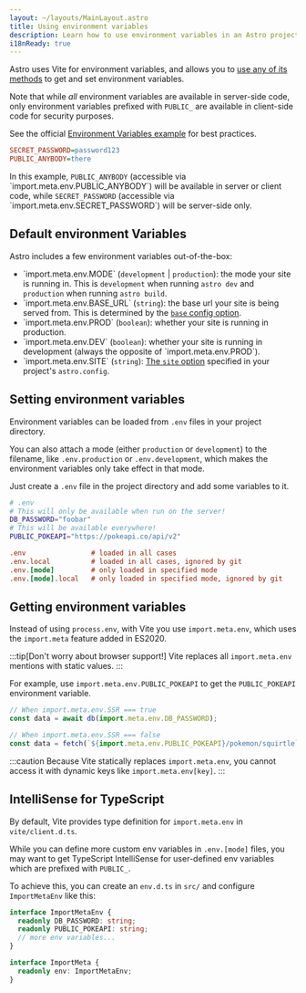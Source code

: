 ```yaml
---
layout: ~/layouts/MainLayout.astro
title: Using environment variables
description: Learn how to use environment variables in an Astro project.
i18nReady: true
---
```


Astro uses Vite for environment variables, and allows you to [use any of its methods](https://vitejs.dev/guide/env-and-mode.html) to get and set environment variables.

Note that while _all_ environment variables are available in server-side code, only environment variables prefixed with `PUBLIC_` are available in client-side code for security purposes.

See the official [Environment Variables example](https://github.com/withastro/astro/tree/main/examples/env-vars) for best practices.

```ini
SECRET_PASSWORD=password123
PUBLIC_ANYBODY=there
```
<p>
In this example, <code>PUBLIC_ANYBODY</code> (accessible via `import.meta.env.PUBLIC_ANYBODY`) will be available in server or client code, while <code>SECRET_PASSWORD</code> (accessible via `import.meta.env.SECRET_PASSWORD`) will be server-side only.
</p>

## Default environment Variables

Astro includes a few environment variables out-of-the-box:
<ul>
<li> `import.meta.env.MODE` (<code>development</code> | <code>production</code>): the mode your site is running in. This is <code>development</code> when running <code>astro dev</code> and <code>production</code> when running <code>astro build</code>.</li>

<li> `import.meta.env.BASE_URL` (<code>string</code>): the base url your site is being served from. This is determined by the <a href="/en/reference/configuration-reference/#base"><code>base</code> config option</a>.</li>

<li> `import.meta.env.PROD` (<code>boolean</code>): whether your site is running in production.</li>

<li> `import.meta.env.DEV` (<code>boolean</code>): whether your site is running in development (always the opposite of `import.meta.env.PROD`).</li>
<li>`import.meta.env.SITE` (<code>string</code>): <a href="/en/reference/configuration-reference/#site">The <code>site</code> option</a> specified in your project's <code>astro.config</code>.</li>
</ul>

## Setting environment variables

Environment variables can be loaded from `.env` files in your project directory.

You can also attach a mode (either `production` or `development`) to the filename, like `.env.production` or `.env.development`, which makes the environment variables only take effect in that mode.

Just create a `.env` file in the project directory and add some variables to it.

```bash
# .env
# This will only be available when run on the server!
DB_PASSWORD="foobar"
# This will be available everywhere!
PUBLIC_POKEAPI="https://pokeapi.co/api/v2"
```

```ini
.env                # loaded in all cases
.env.local          # loaded in all cases, ignored by git
.env.[mode]         # only loaded in specified mode
.env.[mode].local   # only loaded in specified mode, ignored by git
```

## Getting environment variables

<p>

Instead of using `process.env`, with Vite you use `import.meta.env`, which uses the `import.meta` feature added in ES2020.
</p>

:::tip[Don't worry about browser support!]
Vite replaces all `import.meta.env` mentions with static values.
:::

<p>

For example, use `import.meta.env.PUBLIC_POKEAPI` to get the `PUBLIC_POKEAPI` environment variable.
</p>

```js
// When import.meta.env.SSR === true
const data = await db(import.meta.env.DB_PASSWORD);

// When import.meta.env.SSR === false
const data = fetch(`${import.meta.env.PUBLIC_POKEAPI}/pokemon/squirtle`);
```

:::caution
Because Vite statically replaces `import.meta.env`, you cannot access it with dynamic keys like `import.meta.env[key]`.
:::


## IntelliSense for TypeScript

<p>

By default, Vite provides type definition for `import.meta.env` in `vite/client.d.ts`. 
</p>

While you can define more custom env variables in `.env.[mode]` files, you may want to get TypeScript IntelliSense for user-defined env variables which are prefixed with `PUBLIC_`.

To achieve this, you can create an `env.d.ts` in `src/` and configure `ImportMetaEnv` like this:

```ts
interface ImportMetaEnv {
  readonly DB_PASSWORD: string;
  readonly PUBLIC_POKEAPI: string;
  // more env variables...
}

interface ImportMeta {
  readonly env: ImportMetaEnv;
}
```
